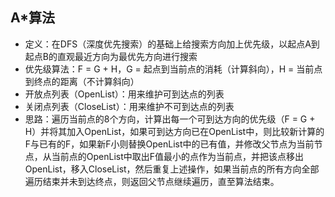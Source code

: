 ## A*算法
* 定义：在DFS（深度优先搜索）的基础上给搜索方向加上优先级，以起点A到起点B的直观最近方向为最优先方向进行搜索
* 优先级算法：F = G + H，G = 起点到当前点的消耗（计算斜向），H = 当前点到终点的距离（不计算斜向）
* 开放点列表（OpenList）：用来维护可到达点的列表
* 关闭点列表（CloseList）：用来维护不可到达点的列表
* 思路：遍历当前点的8个方向，计算出每一个可到达方向的优先级（F = G + H）并将其加入OpenList，如果可到达方向已在OpenList中，则比较新计算的F与已有的F，如果新F小则替换OpenList中的已有值，并修改父节点为当前节点，从当前点的OpenList中取出F值最小的点作为当前点，并把该点移出OpenList，移入CloseList，然后重复上述操作，如果当前点的所有方向全部遍历结束并未到达终点，则返回父节点继续遍历，直至算法结束。